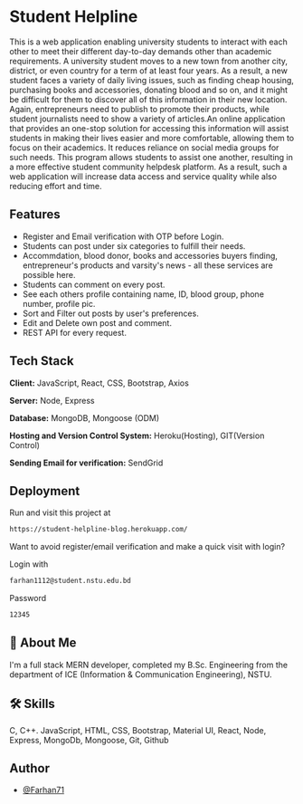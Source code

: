 
# Student Helpline

This is a web application enabling university students to interact with each other to meet their different day-to-day demands other than academic requirements. A university student moves to a new town from another city, district, or even country for a term of at least four years. As a result, a new student faces a variety of daily living issues, such as finding cheap housing, purchasing books and accessories, donating blood and so on, and it might be difficult for them to discover all of this information in their new location. Again, entrepreneurs need to publish to promote their products, while student journalists need to show a variety of articles.An online application that provides an one-stop solution for accessing this information will assist students in making their lives easier and more comfortable, allowing them to focus on their academics. It reduces reliance on social media groups for such needs. This program allows students to assist one another, resulting in a more effective student community helpdesk platform. As a result, such a web application will increase data access and service quality while also reducing effort and time.

## Features

- Register and Email verification with OTP before Login.
- Students can post under six categories to fulfill their needs.
- Accommdation, blood donor, books and accessories buyers finding, entrepreneur's products and varsity's news - all these services are possible here. 
- Students can comment on every post.
- See each others profile containing name, ID, blood group, phone number, profile pic.
- Sort and Filter out posts by user's preferences.
- Edit and Delete own post and comment.
- REST API for every request. 


## Tech Stack

**Client:** JavaScript, React, CSS, Bootstrap, Axios

**Server:** Node, Express

**Database:** MongoDB, Mongoose (ODM)

**Hosting and Version Control System:** Heroku(Hosting), GIT(Version Control)

**Sending Email for verification:** SendGrid 



## Deployment

Run and visit this project at

```bash
https://student-helpline-blog.herokuapp.com/ 
```

Want to avoid register/email verification and make a quick visit with login?

Login with 
```bash
farhan1112@student.nstu.edu.bd
```

Password 
```bash
12345
```



## 🚀 About Me
I'm a full stack MERN developer, completed my B.Sc. Engineering from the department of ICE (Information & Communication Engineering), NSTU. 


## 🛠 Skills
C, C++. JavaScript, HTML, CSS, Bootstrap, Material UI, React, Node, Express, MongoDb, Mongoose, Git, Github


## Author

- [@Farhan71](https://github.com/Farhan71)


